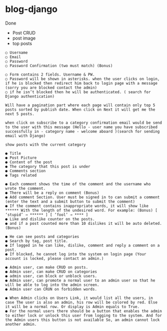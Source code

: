 # blog-django

Done

- Post CRUD
- post image
- top posts

<!-- TODO: Planned -->

<!--! Registration Page: -->

    ○ Username
    ○ Email
    ○ Password
    ○ Password Confirmation (two must match) (Bonus)

<!--! Login Page: -->

    ○ Form contains 2 fields. Username & PW.
    ○ Password will be shown in asterisks. when the user clicks on login, if he is blocked then redirect him back to login page with a message (sorry you are blocked contact the admin)
    ○ if he isn’t blocked then he will be authenticated. ( search for Django authentication)

<!--! pagination(Bonus):  -->

    Will have a pagination part where each page will contain only top 5 posts sorted by publish date. When click on Next it will get me the next 5 posts.

<!--! categories subscribe / unsubscribe system(Bonus): -->

    when click on subscribe to a category confirmation email would be send to the user with this message (Hello - user name you have subscribed successfully in - category name - welcome aboard )(search for sending email with Django)

<!--! single category page:  -->

    show posts with the current category

<!-- ! Post Page Content: -->

    ● Title
    ● Post Picture
    ● Content of the post
    ● The category that this post is under
    ● Comments section
    ● Tags related

<!-- ! Post Page Characteristics: -->

    ● Each comment shows the time of the comment and the username who wrote the comment.
    ● There will be a reply on comment (Bonus)
    ● Add comment Section. User must be signed in to can submit a comment (enter the text and a submit button to submit the comment)
    ● If the comment contains inappropriate words, it will show like ****** With the length of the undesired word. For example: (Bonus) [ ‘stupid’ → ****** ] [ ‘fool’ → **** ]
    ● Like and dislike counter on the posts.
    ● and if a post counted more than 10 dislikes it will be auto deleted. (Bonus)

<!-- ! Normal user characteristics: -->

    ● He can see posts and categories
    ● Search by tag, post title.
    ● If logged in he can like, dislike, comment and reply a comment on a post.
    ● If blocked, he cannot log into the system on login page (Your account is locked, please contact an admin.)

<!-- ! Admin user characteristics: -->

    ● Admin user, can make CRUD on posts.
    ● Admin user, can make CRUD on categories
    ● admin user, can block or unblock users.
    ● Admin user, can promote a normal user to an admin user so that he  will be able to log into the admin screen.
    ● Admin user can CRUN on forbidden words.

<!-- ! Admin page custommizations: -->

    ● When Admin clicks on Users Link, it would list all the users, in case The user is also an admin, his row will be colored by red. Else it will be a normal row. Or display is Admin equals to True.
    ● For the normal users there should be a button that enables the admin to either lock or unlock this user from logging to the system. And for the Admin users this button is not available So, an admin cannot lock another admin.
